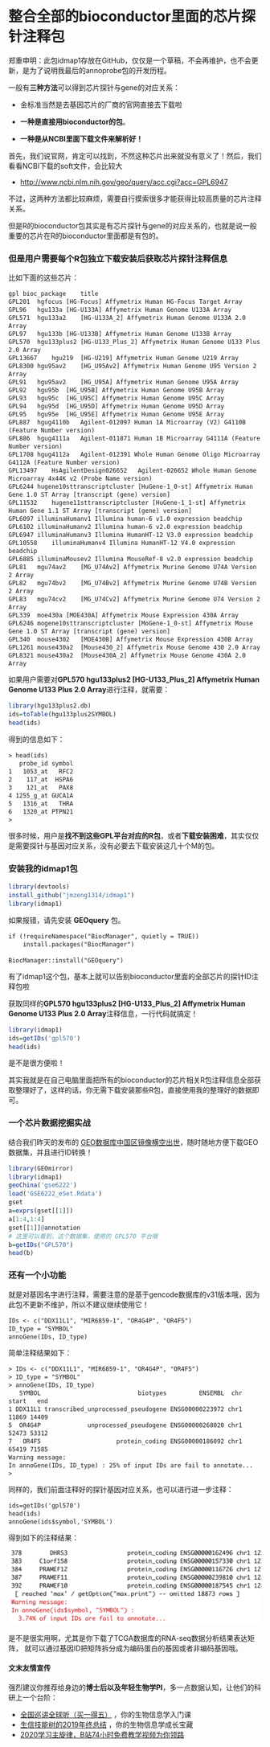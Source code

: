 # 整合全部的bioconductor里面的芯片探针注释包

郑重申明：此包idmap1存放在GitHub，仅仅是一个草稿，不会再维护，也不会更新，是为了说明我最后的annoprobe包的开发历程。

一般有**三种方法**可以得到芯片探针与gene的对应关系： 

- 金标准当然是去基因芯片的厂商的官网直接去下载啦

- **一种是直接用bioconductor的包**。

- **一种是从NCBI里面下载文件来解析好！**

首先，我们说官网，肯定可以找到，不然这种芯片出来就没有意义了！然后，我们看看NCBI下载的soft文件，会比较大

- http://www.ncbi.nlm.nih.gov/geo/query/acc.cgi?acc=GPL6947

不过，这两种方法都比较麻烦，需要自行摸索很多才能获得比较高质量的芯片注释关系。

但是R的bioconductor包其实是有芯片探针与gene的对应关系的，也就是说一般重要的芯片在R的bioconductor里面都是有包的。

### 但是用户需要每个R包独立下载安装后获取芯片探针注释信息

比如下面的这些芯片：

```
gpl	bioc_package	title
GPL201	hgfocus	[HG-Focus] Affymetrix Human HG-Focus Target Array
GPL96	hgu133a	[HG-U133A] Affymetrix Human Genome U133A Array
GPL571	hgu133a2	[HG-U133A_2] Affymetrix Human Genome U133A 2.0 Array
GPL97	hgu133b	[HG-U133B] Affymetrix Human Genome U133B Array
GPL570	hgu133plus2	[HG-U133_Plus_2] Affymetrix Human Genome U133 Plus 2.0 Array
GPL13667	hgu219	[HG-U219] Affymetrix Human Genome U219 Array
GPL8300	hgu95av2	[HG_U95Av2] Affymetrix Human Genome U95 Version 2 Array
GPL91	hgu95av2	[HG_U95A] Affymetrix Human Genome U95A Array
GPL92	hgu95b	[HG_U95B] Affymetrix Human Genome U95B Array
GPL93	hgu95c	[HG_U95C] Affymetrix Human Genome U95C Array
GPL94	hgu95d	[HG_U95D] Affymetrix Human Genome U95D Array
GPL95	hgu95e	[HG_U95E] Affymetrix Human Genome U95E Array
GPL887	hgug4110b	Agilent-012097 Human 1A Microarray (V2) G4110B (Feature Number version)
GPL886	hgug4111a	Agilent-011871 Human 1B Microarray G4111A (Feature Number version)
GPL1708	hgug4112a	Agilent-012391 Whole Human Genome Oligo Microarray G4112A (Feature Number version)
GPL13497	HsAgilentDesign026652	Agilent-026652 Whole Human Genome Microarray 4x44K v2 (Probe Name version)
GPL6244	hugene10sttranscriptcluster	[HuGene-1_0-st] Affymetrix Human Gene 1.0 ST Array [transcript (gene) version]
GPL11532	hugene11sttranscriptcluster	[HuGene-1_1-st] Affymetrix Human Gene 1.1 ST Array [transcript (gene) version]
GPL6097	illuminaHumanv1	Illumina human-6 v1.0 expression beadchip
GPL6102	illuminaHumanv2	Illumina human-6 v2.0 expression beadchip
GPL6947	illuminaHumanv3	Illumina HumanHT-12 V3.0 expression beadchip
GPL10558	illuminaHumanv4	Illumina HumanHT-12 V4.0 expression beadchip
GPL6885	illuminaMousev2	Illumina MouseRef-8 v2.0 expression beadchip
GPL81	mgu74av2	[MG_U74Av2] Affymetrix Murine Genome U74A Version 2 Array
GPL82	mgu74bv2	[MG_U74Bv2] Affymetrix Murine Genome U74B Version 2 Array
GPL83	mgu74cv2	[MG_U74Cv2] Affymetrix Murine Genome U74 Version 2 Array
GPL339	moe430a	[MOE430A] Affymetrix Mouse Expression 430A Array
GPL6246	mogene10sttranscriptcluster	[MoGene-1_0-st] Affymetrix Mouse Gene 1.0 ST Array [transcript (gene) version]
GPL340	mouse4302	[MOE430B] Affymetrix Mouse Expression 430B Array
GPL1261	mouse430a2	[Mouse430_2] Affymetrix Mouse Genome 430 2.0 Array
GPL8321	mouse430a2	[Mouse430A_2] Affymetrix Mouse Genome 430A 2.0 Array
```

如果用户需要对**GPL570	hgu133plus2	[HG-U133_Plus_2] Affymetrix Human Genome U133 Plus 2.0 Array**进行注释，就需要：

```r
library(hgu133plus2.db)
ids=toTable(hgu133plus2SYMBOL)
head(ids)
```

得到的信息如下：

```
> head(ids)
   probe_id symbol
1   1053_at   RFC2
2    117_at  HSPA6
3    121_at   PAX8
4 1255_g_at GUCA1A
5   1316_at   THRA
6   1320_at PTPN21
> 
```

很多时候，用户是**找不到这些GPL平台对应的R包**，或者**下载安装困难**，其实仅仅是需要探针与基因对应关系，没有必要去下载安装这几十个M的包。

### 安装我的idmap1包

```r
library(devtools)
install_github("jmzeng1314/idmap1")
library(idmap1)
```

如果报错，请先安装 **GEOquery** 包。

```
if (!requireNamespace("BiocManager", quietly = TRUE))
    install.packages("BiocManager")

BiocManager::install("GEOquery")
```

有了idmap1这个包，基本上就可以告别bioconductor里面的全部芯片的探针ID注释包啦

获取同样的**GPL570	hgu133plus2	[HG-U133_Plus_2] Affymetrix Human Genome U133 Plus 2.0 Array**注释信息，一行代码就搞定！

```r
library(idmap1)
ids=getIDs('gpl570')
head(ids)
```

是不是很方便啦！

其实我就是在自己电脑里面把所有的bioconductor的芯片相关R包注释信息全部获取整理好了，这样的话，你无需下载安装那些R包，直接使用我的整理好的数据即可。

### 一个芯片数据挖掘实战

结合我们昨天的发布的 [GEO数据库中国区镜像横空出世](https://mp.weixin.qq.com/s/0rXp-n4NvCmwqh4eyGJvQw)，随时随地方便下载GEO数据集，并且进行ID转换！

```r
library(GEOmirror)
library(idmap1) 
geoChina('gse6222')
load('GSE6222_eSet.Rdata')
gset
a=exprs(gset[[1]])
a[1:4,1:4]
gset[[1]]@annotation
# 这里可以看到，这个数据集，使用的 GPL570 平台哦
b=getIDs("GPL570")
head(b)
```

### 还有一个小功能

就是对基因名字进行注释，需要注意的是基于gencode数据库的v31版本哦，因为此包不更新不维护，所以不建议继续使用它！

```
IDs <- c("DDX11L1", "MIR6859-1", "OR4G4P", "OR4F5")
ID_type = "SYMBOL"
annoGene(IDs, ID_type)
```

简单注释结果如下：

```
> IDs <- c("DDX11L1", "MIR6859-1", "OR4G4P", "OR4F5")
> ID_type = "SYMBOL"
> annoGene(IDs, ID_type)
   SYMBOL                           biotypes         ENSEMBL  chr start   end
1 DDX11L1 transcribed_unprocessed_pseudogene ENSG00000223972 chr1 11869 14409
5  OR4G4P             unprocessed_pseudogene ENSG00000268020 chr1 52473 53312
7   OR4F5                     protein_coding ENSG00000186092 chr1 65419 71585
Warning message:
In annoGene(IDs, ID_type) : 25% of input IDs are fail to annotate... 
> 
```

同样的，我们前面注释好的探针基因对应关系，也可以进行进一步注释：

```
ids=getIDs('gpl570')
head(ids)
annoGene(ids$symbol,'SYMBOL')
```

得到如下的注释结果：

![image-20191201205618339](readme.assets/image-20191201205618339.png)

是不是很实用啊，尤其是你下载了TCGA数据库的RNA-seq数据分析结果表达矩阵， 就可以通过基因ID把矩阵拆分成为编码蛋白的基因或者非编码基因哦。

#### 文末友情宣传

强烈建议你推荐给身边的**博士后以及年轻生物学PI**，多一点数据认知，让他们的科研上一个台阶：

- [全国巡讲全球听（买一得五）](https://mp.weixin.qq.com/s/sgmSCK4GuAY0-bPDua34cg) ，你的生物信息学入门课
- [生信技能树的2019年终总结](https://mp.weixin.qq.com/s/azTBe54kv3OpS16hrSKzQQ)  ，你的生物信息学成长宝藏
- [2020学习主旋律，B站74小时免费教学视频为你领路](https://mp.weixin.qq.com/s/Y-8YKye2jOw2tSLJnCvBlA)


